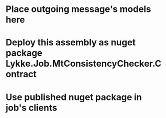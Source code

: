 ﻿# Place outgoing message's models here
# Deploy this assembly as nuget package Lykke.Job.MtConsistencyChecker.Contract
# Use published nuget package in job's clients
